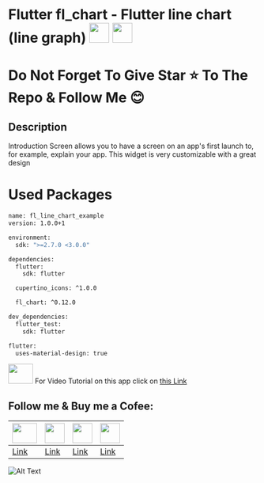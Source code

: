 # Flutter fl_chart - Flutter line chart (line graph) <img src="https://miro.medium.com/max/1000/1*ilC2Aqp5sZd1wi0CopD1Hw.png" height="40" width="40" > <img src="https://upload.wikimedia.org/wikipedia/commons/7/7e/Dart-logo.png" height="40" width="40" >



# Do Not Forget To Give Star ⭐ To The Repo & Follow Me 😊



## Description

Introduction Screen allows you to have a screen on an app's first launch to, for example, explain your app. This widget is very customizable with a great design

# Used Packages
```sh
name: fl_line_chart_example
version: 1.0.0+1

environment:
  sdk: ">=2.7.0 <3.0.0"

dependencies:
  flutter:
    sdk: flutter

  cupertino_icons: ^1.0.0

  fl_chart: ^0.12.0

dev_dependencies:
  flutter_test:
    sdk: flutter

flutter:
  uses-material-design: true
```

<img src="https://www.freepnglogos.com/uploads/youtube-logo-hd-8.png" height="40" width="50" > For Video Tutorial on this app click on [this Link](https://www.youtube.com/watch?v=D-vmDc0suxk)


## Follow me & Buy me a Cofee:




|  <img src="https://www.freepnglogos.com/uploads/youtube-logo-hd-8.png" height="40" width="50" > | <img src="https://i.pinimg.com/736x/b5/1b/78/b51b78ecc9e5711274931774e433b5e6.jpg" height="40" width="40" > | <img src="https://upload.wikimedia.org/wikipedia/commons/thumb/c/ca/LinkedIn_logo_initials.png/800px-LinkedIn_logo_initials.png" height="40" width="40" > | <img src="https://img.freepik.com/free-icon/paypal_318-183419.jpg" height="40" width="40" > |
| ------ | ------ |------|------|
| [Link](https://www.youtube.com/watch?v=Tg4VtUGlgkA) | [Link](https://github.com/mehdihosseinimoghadam) | [Link](https://www.linkedin.com/in/mehdi-hosseini-moghadam-384912198/) | [Link](https://www.paypal.com/paypalme/MHosseiniMoghadam) |



![Alt Text](https://raw.githubusercontent.com/mehdihosseinimoghadam/MHM-Flutter-UI-UX-Tutorial/main/Flutter%20fl_chart%20-%20Flutter%20animated%20line%20chart%20(animated%20line%20graph)/animated_chart.jpeg)


